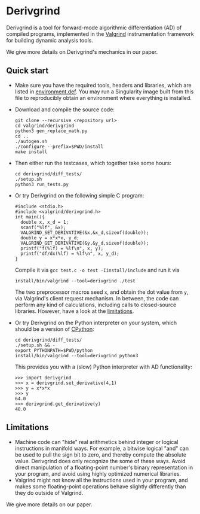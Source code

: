 # Derivgrind

Derivgrind is a tool for forward-mode algorithmic differentiation (AD) 
of compiled programs, implemented in the [Valgrind](https://valgrind.org/)
instrumentation framework for building dynamic analysis tools. 

We give more details on Derivgrind's mechanics in our paper.

## Quick start
- Make sure you have the required tools, headers and libraries, which are listed in
  [environment.def](environment.def). You may run a Singularity image built from 
  this file to reproducibly obtain an environment where everything is installed.
- Download and compile the source code:

      git clone --recursive <repository url>
      cd valgrind/derivgrind
      python3 gen_replace_math.py
      cd ..
      ./autogen.sh
      ./configure --prefix=$PWD/install
      make install
- Then either run the testcases, which together take some hours:

      cd derivgrind/diff_tests/
      ./setup.sh
      python3 run_tests.py
- Or try Derivgrind on the following simple C program:
      
      #include <stdio.h>
      #include <valgrind/derivgrind.h>
      int main(){
        double x, x_d = 1;
        scanf("%lf", &x);
        VALGRIND_SET_DERIVATIVE(&x,&x_d,sizeof(double));
        double y = x*x*x, y_d;
        VALGRIND_GET_DERIVATIVE(&y,&y_d,sizeof(double));
        printf("f(%lf) = %lf\n", x, y);
        printf("df/dx(%lf) = %lf\n", x, y_d);
      }
  Compile it via `gcc test.c -o test -Iinstall/include` and run it via
   
      install/bin/valgrind --tool=derivgrind ./test
  The two preprocessor macros seed `x`, and obtain the dot value from `y`, 
  via Valgrind's client request mechanism. In between, the code can 
  perform any kind of calculations, including calls to closed-source libraries.
  However, have a look at the [limitations](#limitations).
- Or try Derivgrind on the Python interpreter on your system, which should be a 
  version of [CPython](https://github.com/python/cpython/):

      cd derivgrind/diff_tests/
      ./setup.sh && -
      export PYTHONPATH=$PWD/python
      install/bin/valgrind --tool=derivgrind python3 
  This provides you with a (slow) Python interpreter with AD functionality:

      >>> import derivgrind
      >>> x = derivgrind.set_derivative(4,1)
      >>> y = x*x*x
      >>> y
      64.0
      >>> derivgrind.get_derivative(y)
      48.0




## <a name="limitations"></a>Limitations
- Machine code can "hide" real arithmetics behind integer or logical instructions 
  in manifold ways. For example, a bitwise logical "and" can be used to pull the
  sign bit to zero, and thereby compute the absolute value. Derivgrind does only
  recognize the some of these ways. Avoid direct manipulation of a floating-point
  number's binary representation in your program, and avoid using highly optimized 
  numerical libraries.
- Valgrind might not know all the instructions used in your program, and makes 
  some floating-point operations behave slightly differently than they do outside
  of Valgrind.

We give more details on our paper.
  

